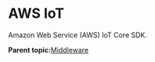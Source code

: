 # AWS IoT

Amazon Web Service \(AWS\) IoT Core SDK.

**Parent topic:**[Middleware](../topics/applicable_for_productrt1050_or_productrt1010_or_p.md)

